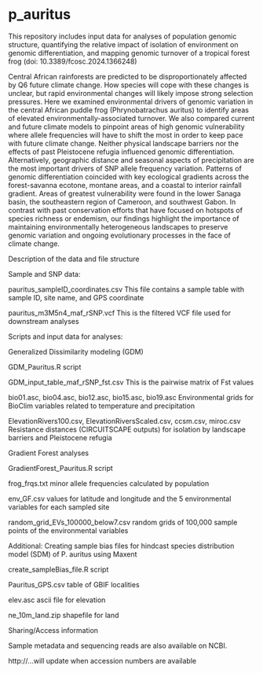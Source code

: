 # p_auritus
This repository includes input data for analyses of population genomic structure, quantifying the relative impact of isolation of environment on genomic differentiation, and mapping genomic turnover of a tropical forest frog (doi: 10.3389/fcosc.2024.1366248)

Central African rainforests are predicted to be disproportionately affected by Q6 future climate change. How species will cope with these changes is unclear, but rapid environmental changes will likely impose strong selection pressures. Here we examined environmental drivers of genomic variation in the central African puddle frog (Phrynobatrachus auritus) to identify areas of elevated environmentally-associated turnover. We also compared current and future climate models to pinpoint areas of high genomic vulnerability where allele frequencies will have to shift the most in order to keep pace with future climate change. Neither physical landscape barriers nor the effects of past Pleistocene refugia influenced genomic differentiation. Alternatively, geographic distance and seasonal aspects of precipitation are the most important drivers of SNP allele frequency variation. Patterns of genomic differentiation coincided with key ecological gradients across the forest-savanna ecotone, montane areas, and a coastal to interior rainfall gradient. Areas of greatest vulnerability were found in the lower Sanaga basin, the southeastern region of Cameroon, and southwest Gabon. In contrast with past conservation efforts that have focused on hotspots of species richness or endemism, our findings highlight the importance of maintaining environmentally heterogeneous landscapes to preserve genomic variation and ongoing evolutionary processes in the face of climate change.

Description of the data and file structure

Sample and SNP data:

pauritus_sampleID_coordinates.csv This file contains a sample table with sample ID, site name, and GPS coordinate

pauritus_m3M5n4_maf_rSNP.vcf  This is the filtered VCF file used for downstream analyses

Scripts and input data for analyses:

Generalized Dissimilarity modeling (GDM)

GDM_Pauritus.R script

GDM_input_table_maf_rSNP_fst.csv This is the pairwise matrix of Fst values

bio01.asc, bio04.asc, bio12.asc, bio15.asc, bio19.asc Environmental grids for BioClim variables related to temperature and precipitation

ElevationRivers100.csv, ElevationRiversScaled.csv, ccsm.csv, miroc.csv Resistance distances (CIRCUITSCAPE outputs) for isolation by landscape barriers and Pleistocene refugia

Gradient Forest analyses

GradientForest_Pauritus.R script

frog_frqs.txt minor allele frequencies calculated by population

env_GF.csv values for latitude and longitude and the 5 environmental variables for each sampled site

random_grid_EVs_100000_below7.csv random grids of 100,000 sample points of the environmental variables

Additional: Creating sample bias files for hindcast species distribution model (SDM) of P. auritus using Maxent

create_sampleBias_file.R script

Pauritus_GPS.csv table of GBIF localities

elev.asc ascii file for elevation

ne_10m_land.zip shapefile for land

Sharing/Access information

Sample metadata and sequencing reads are also available on NCBI.

http://...will update when accession numbers are available

